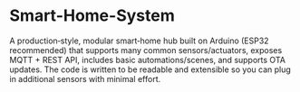 # Smart-Home-System
A production‑style, modular smart‑home hub built on Arduino (ESP32 recommended) that supports many common sensors/actuators, exposes MQTT + REST API, includes basic automations/scenes, and supports OTA updates. The code is written to be readable and extensible so you can plug in additional sensors with minimal effort.

